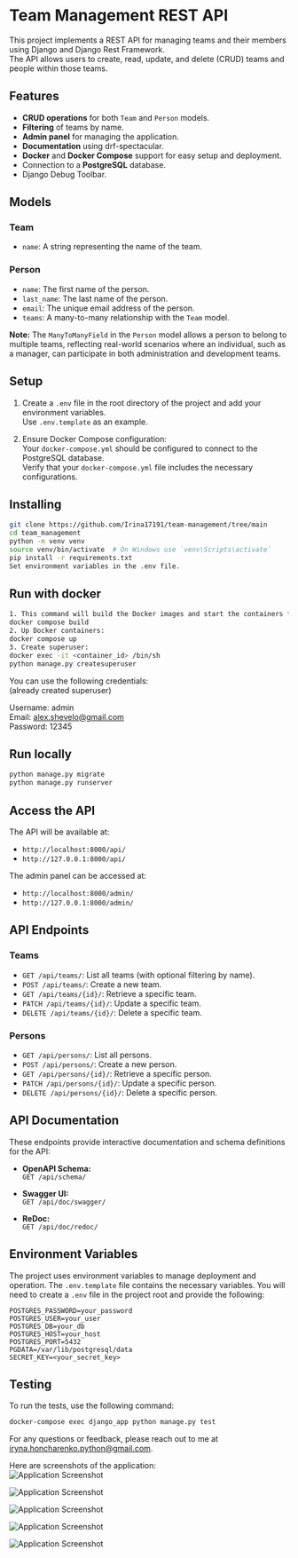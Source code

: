 # Team Management REST API

This project implements a REST API for managing teams and their members using Django and Django Rest Framework.  
The API allows users to create, read, update, and delete (CRUD) teams and people within those teams.

## Features

- **CRUD operations** for both `Team` and `Person` models.
- **Filtering** of teams by name.
- **Admin panel** for managing the application.
- **Documentation** using drf-spectacular.
- **Docker** and **Docker Compose** support for easy setup and deployment.
- Connection to a **PostgreSQL** database.
- Django Debug Toolbar.

## Models

### Team

- `name`: A string representing the name of the team.

### Person

- `name`: The first name of the person.
- `last_name`: The last name of the person.
- `email`: The unique email address of the person.
- `teams`: A many-to-many relationship with the `Team` model.

**Note:** The `ManyToManyField` in the `Person` model allows a person to belong to multiple teams, 
reflecting real-world scenarios where an individual, such as a manager, can participate in 
both administration and development teams.

## Setup  

1. Create a `.env` file in the root directory of the project and add your environment variables.  
   Use `.env.template` as an example.  

2. Ensure Docker Compose configuration:  
   Your `docker-compose.yml` should be configured to connect to the PostgreSQL database.  
   Verify that your `docker-compose.yml` file includes the necessary configurations.  


## Installing

```bash
git clone https://github.com/Irina17191/team-management/tree/main  
cd team_management    
python -m venv venv  
source venv/bin/activate  # On Windows use `venv\Scripts\activate`  
pip install -r requirements.txt  
Set environment variables in the .env file.
```

## Run with docker  

```bash
1. This command will build the Docker images and start the containers for the Django application and PostgreSQL database:  
docker compose build  
2. Up Docker containers:  
docker compose up  
3. Create superuser:  
docker exec -it <container_id> /bin/sh  
python manage.py createsuperuser  
```

You can use the following credentials:  
(already created superuser)  
  
Username: admin  
Email: alex.shevelo@gmail.com  
Password: 12345  


## Run locally  

```bash  
python manage.py migrate  
python manage.py runserver  
```

## Access the API

The API will be available at:
- `http://localhost:8000/api/`
- `http://127.0.0.1:8000/api/`

The admin panel can be accessed at:
- `http://localhost:8000/admin/`
- `http://127.0.0.1:8000/admin/`


## API Endpoints

### Teams

- `GET /api/teams/`: List all teams (with optional filtering by name).
- `POST /api/teams/`: Create a new team.
- `GET /api/teams/{id}/`: Retrieve a specific team.
- `PATCH /api/teams/{id}/`: Update a specific team.
- `DELETE /api/teams/{id}/`: Delete a specific team.

### Persons

- `GET /api/persons/`: List all persons.
- `POST /api/persons/`: Create a new person.
- `GET /api/persons/{id}/`: Retrieve a specific person.
- `PATCH /api/persons/{id}/`: Update a specific person.
- `DELETE /api/persons/{id}/`: Delete a specific person.


## API Documentation

These endpoints provide interactive documentation and schema definitions for the API:
- **OpenAPI Schema:**  
  `GET /api/schema/`

- **Swagger UI:**  
  `GET /api/doc/swagger/`

- **ReDoc:**  
  `GET /api/doc/redoc/`


## Environment Variables

The project uses environment variables to manage deployment and operation. The `.env.template` file contains the necessary variables. You will need to create a `.env` file in the project root and provide the following:

```env
POSTGRES_PASSWORD=your_password
POSTGRES_USER=your_user
POSTGRES_DB=your_db
POSTGRES_HOST=your_host
POSTGRES_PORT=5432
PGDATA=/var/lib/postgresql/data
SECRET_KEY=<your_secret_key>
```


## Testing

To run the tests, use the following command:

```bash
docker-compose exec django_app python manage.py test
```

For any questions or feedback, please reach out to me at iryna.honcharenko.python@gmail.com.  

Here are screenshots of the application:  
![Application Screenshot](images/1.png)  

![Application Screenshot](images/2.png)  

![Application Screenshot](images/3.png)

![Application Screenshot](images/4.png)  

![Application Screenshot](images/5.png)
